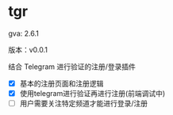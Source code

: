 # tgr

gva: 2.6.1

版本：v0.0.1

结合 Telegram 进行验证的注册/登录插件

- [x] 基本的注册页面和注册逻辑
- [x] 使用telegram进行验证再进行注册(前端调试中)
- [ ] 用户需要关注特定频道才能进行登录/注册
